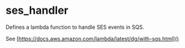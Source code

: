 # ses_handler

Defines a lambda function to handle SES events in SQS.

See [https://docs.aws.amazon.com/lambda/latest/dg/with-sqs.html]()
